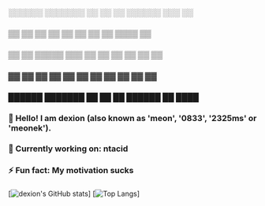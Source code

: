 ### 
<!--
**meon2325/meon2325** is a ✨ _special_ ✨ repository because its `README.md` (this file) appears on your GitHub profile.

Here are some ideas to get you started:

- 🔭 I’m currently working on ...
- 🌱 I’m currently learning ...
- 👯 I’m looking to collaborate on ...
- 🤔 I’m looking for help with ...
- 💬 Ask me about ...
- 📫 How to reach me: ...
- 😄 Pronouns: ...
- ⚡ Fun fact: ...
-->

### ░░░░░░  ░░░░░░░ ░░   ░░ ░░  ░░░░░░  ░░░    ░░ 
### ▒▒   ▒▒ ▒▒       ▒▒ ▒▒  ▒▒ ▒▒    ▒▒ ▒▒▒▒   ▒▒ 
### ▒▒   ▒▒ ▒▒▒▒▒     ▒▒▒   ▒▒ ▒▒    ▒▒ ▒▒ ▒▒  ▒▒ 
### ▓▓   ▓▓ ▓▓       ▓▓ ▓▓  ▓▓ ▓▓    ▓▓ ▓▓  ▓▓ ▓▓ 
### ██████  ███████ ██   ██ ██  ██████  ██   ████ 
### 👋 Hello! I am dexion (also known as 'meon', '0833', '2325ms' or 'meonek').
### 
### 🔨 Currently working on: ntacid
### ⚡ Fun fact: My motivation sucks
###
###
[![dexion's GitHub stats](https://github-readme-stats.vercel.app/api?username=meon2325&show_icons=true&theme=tokyo_night)]
[![Top Langs](https://github-readme-stats.vercel.app/api/top-langs/?username=meon2325&layout=compact)]

